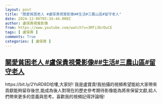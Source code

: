 ```yaml
---
layout: post
title: "關愛貧困老人 #盧保貴視覺影像##生活#三農山區#留守老人"
date: 2024-12-06T05:34:44.000Z
author: 盧保貴視覺影像
from: https://www.youtube.com/watch?v=3Mfi3brDuCE
tags: [ 盧保貴 ]
comments: True
categories: [ 盧保貴 ]
---
```

<!--1733463284000-->
[關愛貧困老人 #盧保貴視覺影像##生活#三農山區#留守老人](https://www.youtube.com/watch?v=3Mfi3brDuCE)
------

<div>
https://bit.ly/2YsRD8D哈嘍,大家好! 我是盧寶貴!我拍攝的視頻希望能給大家帶來貢獻能夠留存後世,能成為後人對現在的歷史參考期待影像能為將來保留文獻,給人們帶來更多的意義與思考。喜歡我的視頻記得評論哦!
</div>
